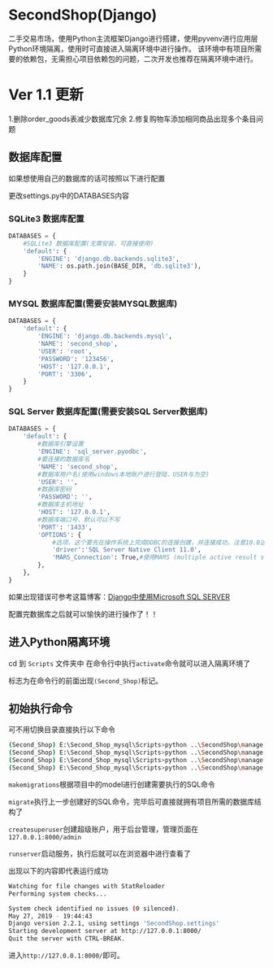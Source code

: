 # SecondShop(Django)
二手交易市场，使用Python主流框架Django进行搭建，使用pyvenv进行应用层Python环境隔离，使用时可直接进入隔离环境中进行操作。
该环境中有项目所需要的依赖包，无需担心项目依赖包的问题，二次开发也推荐在隔离环境中进行。

# Ver 1.1 更新
1.删除order_goods表减少数据库冗余
2.修复购物车添加相同商品出现多个条目问题
## 数据库配置

如果想使用自己的数据库的话可按照以下进行配置

更改settings.py中的DATABASES内容

### SQLite3 数据库配置

```python
DATABASES = {
	#SQLite3 数据库配置(无需安装，可直接使用)
	'default': {
		'ENGINE': 'django.db.backends.sqlite3',
		'NAME': os.path.join(BASE_DIR, 'db.sqlite3'),
	}
}
```


### MYSQL 数据库配置(需要安装MYSQL数据库)
```python
DATABASES = {
	'default': {
		'ENGINE': 'django.db.backends.mysql',
		'NAME': 'second_shop',
		'USER': 'root',
		'PASSWORD': '123456',
		'HOST': '127.0.0.1',
		'PORT': '3306',
	}
}
```
### SQL Server 数据库配置(需要安装SQL Server数据库)
```python
DATABASES = {
	'default': {
		#数据库引擎设置 
		'ENGINE': 'sql_server.pyodbc',
		#要连接的数据库名 
		'NAME': 'second_shop',
		#数据库用户名(使用windows本地账户进行登陆，USER与为空)
		'USER': '',
		#数据库密码 
		'PASSWORD': '',
		#数据库主机地址
		'HOST': '127.0.0.1',
		#数据库端口号，默认可以不写
		'PORT': '1433', 
		'OPTIONS': {
			#选项，这个要先在操作系统上完成ODBC的连接创建，并连接成功，注意10.0这个地方，要和自己的ODBC版本一致
			'driver':'SQL Server Native Client 11.0',
			'MARS_Connection': True,#使用MARS (multiple active result sets)，支持异步
		},
	},
}
```
如果出现错误可参考这篇博客：[Django中使用Microsoft SQL SERVER](https://www.cnblogs.com/pythonkids/p/7943376.html)

配置完数据库之后就可以愉快的进行操作了！！

## 进入Python隔离环境
cd 到 `Scripts` 文件夹中 在命令行中执行`activate`命令就可以进入隔离环境了

标志为在命令行的前面出现`(Second_Shop)`标记。
## 初始执行命令
可不用切换目录直接执行以下命令
```bash
(Second_Shop) E:\Second_Shop_mysql\Scripts>python ..\SecondShop\manage.py makemigrations
(Second_Shop) E:\Second_Shop_mysql\Scripts>python ..\SecondShop\manage.py migrate
(Second_Shop) E:\Second_Shop_mysql\Scripts>python ..\SecondShop\manage.py createsuperuser
(Second_Shop) E:\Second_Shop_mysql\Scripts>python ..\SecondShop\manage.py runserver
```
`makemigrations`根据项目中的model进行创建需要执行的SQL命令

`migrate`执行上一步创建好的SQL命令，完毕后可直接就拥有项目所需的数据库结构了

`createsuperuser`创建超级账户，用于后台管理，管理页面在`127.0.0.1:8000/admin`

`runserver`启动服务，执行后就可以在浏览器中进行查看了

出现以下的内容即代表运行成功
```bash
Watching for file changes with StatReloader
Performing system checks...

System check identified no issues (0 silenced).
May 27, 2019 - 19:44:43
Django version 2.2.1, using settings 'SecondShop.settings'
Starting development server at http://127.0.0.1:8000/
Quit the server with CTRL-BREAK.
```
进入`http://127.0.0.1:8000/`即可。